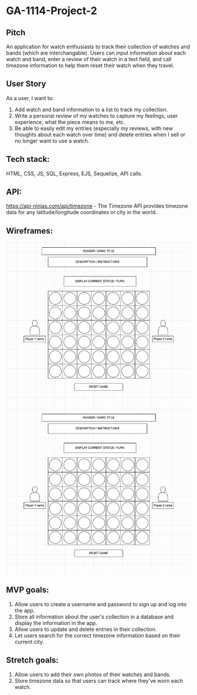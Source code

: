 # GA-1114-Project-2

## Pitch
An application for watch enthusiasts to track their collection of watches and bands (which are interchangable).  Users can input information about each watch and band, enter a review of their watch in a text field, and call timezone information to help them reset their watch when they travel. 

## User Story
As a user, I want to:
1. Add watch and band information to a list to track my collection.
2. Write a personal review of my watches to capture my feelings, user experience, what the piece means to me, etc. 
3. Be able to easily edit my entries (especially my reviews, with new thoughts about each watch over time) and delete entries when I sell or no longer want to use a watch.  

## Tech stack:
HTML, CSS, JS, SQL, Express, EJS, Sequelize, API calls. 

## API:
https://api-ninjas.com/api/timezone - The Timezone API provides timezone data for any latitude/longitude coordinates or city in the world. 

## Wireframes:
![ERD](https://github.com/dvnilsen/GA-1114-Project-1/blob/main/Assets/Wireframe_1.png "ERD")  
![RESTFUL](https://github.com/dvnilsen/GA-1114-Project-1/blob/main/Assets/Wireframe_1.png "RESTFUL")  


## MVP goals:
1. Allow users to create a username and password to sign up and log into the app. 
3. Store all information about the user's collection in a database and display the information in the app.  
4. Allow users to update and delete entries in their collection. 
5. Let users search for the correct timezone information based on their current city.  

## Stretch goals:
1. Allow users to add their own photos of their watches and bands.
2. Store timezone data so that users can track where they've worn each watch. 





